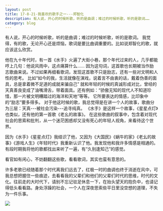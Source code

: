 ```yaml
---
layout: post
title: 17-8-21-我喜欢的歌手之一---郑智化
description: 有人说，开心的时候听歌，听的是曲调；难过的时候听歌，听的是歌词……
category: blog
---
```


有人说，开心的时候听歌，听的是曲调；难过的时候听歌，听的是歌词。
我觉得，有的歌，无论开心还是烦恼，歌词是要比曲调重要的。比如说郑智化的歌，就应该这么欣赏。

他在九十年代时，有一首《水手》火遍了大街小巷，那个年代过来的人，几乎都能哼上几句：他说风雨中，这点痛算什么……
因为这句词，这首歌也长期被当作励志歌曲来说。不过如果再细看歌词，发现这首歌不只是励志，还有一些对文明和人性的思考。
比如“如今的我，生活就像在演戏，说着言不由衷的话，戴着伪善的面具，总是拿着微不足道的成就来骗自己” 就和年轻的时候的真诚形成对比，曾经的天真善良变成了油嘴滑舌，带着面具。还有例如：“骄傲无知的现代人不知道珍惜，那一片被文明糟踏过的海洋和天地”等等。 它所要表达的情感，比印象中的“励志”要多得多。 对于他这时候的歌，我总觉得是在讲一个人的故事，歌曲分为三层：天真---被社会污染---追寻纯真。 《水手》是这样一个故事，《星星点灯》也类似，还有他的第一首歌《老幺的故事》。 在这些歌曲的叙事中，包含着对现代社会的思索和批判，从一个迷茫困惑却又没有死心的年轻人视角，来看待这个世界。

因为《水手》《星星点灯》我结识了他，又因为《大国民》《蜗牛的家》《老幺的故事》《游戏人生》《年轻时代》我重新认识了他。我发现他和我许多情感是相通的。有段时期我将他的歌都找出来听了一遍，有“久别逢知己”的感觉。

看官如有闲心，不妨翻翻这些歌，看看歌词，其实也蛮有意思的。

许多老歌已经随着那个时代离我们远去了，红极一时的曲调也终于消逝在风中，可我总想把握住一些痕迹，去看看我的父辈们和他们的父辈们时代的思维，时代的文化。往前走的大时代下，请别不忘记驻足休息一下，在抬头望天的抱负中，也请记得低头看看路。身处浮躁的社会，一个人在深夜思索些平日里没空想的道理，不失为一件乐事。

![](http://imgcache.cjmx.com/star/201605/20160530140110895.jpg)